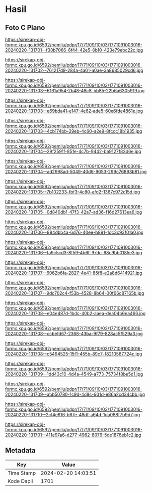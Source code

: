 # Hasil

## Foto C Plano

https://sirekap-obj-formc.kpu.go.id/6592/pemilu/pdpr/17/71/09/10/03/1771091003016-20240220-131701--f38b7066-6f44-42e5-8b10-423e79ebc22c.jpg

https://sirekap-obj-formc.kpu.go.id/6592/pemilu/pdpr/17/71/09/10/03/1771091003016-20240220-131702--761217d9-284a-4a01-a0ae-3a8685029cd6.jpg

https://sirekap-obj-formc.kpu.go.id/6592/pemilu/pdpr/17/71/09/10/03/1771091003016-20240220-131703--6161a954-2b48-48c8-bb85-22b6a6305919.jpg

https://sirekap-obj-formc.kpu.go.id/6592/pemilu/pdpr/17/71/09/10/03/1771091003016-20240220-131703--e69bda41-e147-4e62-ade5-60e6fde4861e.jpg

https://sirekap-obj-formc.kpu.go.id/6592/pemilu/pdpr/17/71/09/10/03/1771091003016-20240220-131703--4cb174bb-39eb-4c60-a2e9-8fccc18b1935.jpg

https://sirekap-obj-formc.kpu.go.id/6592/pemilu/pdpr/17/71/09/10/03/1771091003016-20240220-131704--29f2591f-851e-4c7b-9442-ba9127f83d6e.jpg

https://sirekap-obj-formc.kpu.go.id/6592/pemilu/pdpr/17/71/09/10/03/1771091003016-20240220-131704--ad2998ad-5049-40d6-9053-299c76893b81.jpg

https://sirekap-obj-formc.kpu.go.id/6592/pemilu/pdpr/17/71/09/10/03/1771091003016-20240220-131705--7b102233-fbf3-4c80-afd2-1367c972c15d.jpg

https://sirekap-obj-formc.kpu.go.id/6592/pemilu/pdpr/17/71/09/10/03/1771091003016-20240220-131705--0d840db1-47f3-42a7-ad36-f16d27613ea6.jpg

https://sirekap-obj-formc.kpu.go.id/6592/pemilu/pdpr/17/71/09/10/03/1771091003016-20240220-131706--884dbb4a-6d76-40ee-b891-1dc3c93f01a0.jpg

https://sirekap-obj-formc.kpu.go.id/6592/pemilu/pdpr/17/71/09/10/03/1771091003016-20240220-131706--fa9c5cd3-8f59-4b6f-97dc-68c9bb0185e3.jpg

https://sirekap-obj-formc.kpu.go.id/6592/pemilu/pdpr/17/71/09/10/03/1771091003016-20240220-131707--6062b6fa-2827-4e41-85f8-e2a8d6414921.jpg

https://sirekap-obj-formc.kpu.go.id/6592/pemilu/pdpr/17/71/09/10/03/1771091003016-20240220-131707--9dc702c4-f53b-4528-8b64-00f66c87165b.jpg

https://sirekap-obj-formc.kpu.go.id/6592/pemilu/pdpr/17/71/09/10/03/1771091003016-20240220-131708--e04e487d-1bdc-40b2-aaea-dea04b6ea466.jpg

https://sirekap-obj-formc.kpu.go.id/6592/pemilu/pdpr/17/71/09/10/03/1771091003016-20240220-131708--ccbefd67-2368-43ba-9f79-828ac5f529a3.jpg

https://sirekap-obj-formc.kpu.go.id/6592/pemilu/pdpr/17/71/09/10/03/1771091003016-20240220-131708--c5494525-15f1-455b-89c7-f8210567724c.jpg

https://sirekap-obj-formc.kpu.go.id/6592/pemilu/pdpr/17/71/09/10/03/1771091003016-20240220-131709--1dd43c10-4d4a-4549-a773-75734f8be5d1.jpg

https://sirekap-obj-formc.kpu.go.id/6592/pemilu/pdpr/17/71/09/10/03/1771091003016-20240220-131709--abb50780-1c9d-4d8c-931d-e86a2cd34cbb.jpg

https://sirekap-obj-formc.kpu.go.id/6592/pemilu/pdpr/17/71/09/10/03/1771091003016-20240220-131710--2cf4e816-b67e-48df-a64d-1da088f7b9d7.jpg

https://sirekap-obj-formc.kpu.go.id/6592/pemilu/pdpr/17/71/09/10/03/1771091003016-20240220-131701--411e97a6-d277-4962-8076-5de1876eb1c2.jpg


## Metadata

| Key        | Value               |
| ---------- | ------------------- |
| Time Stamp | 2024-02-20 14:03:51 |
| Kode Dapil | 1701                |



